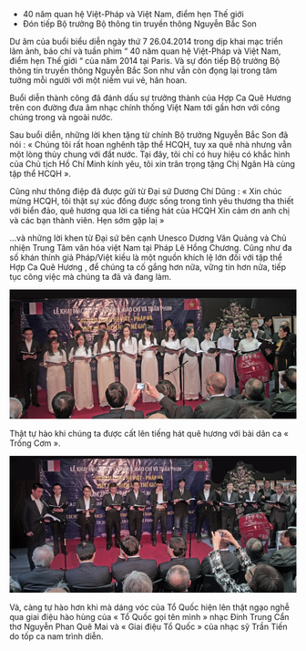 <!--
title: 2014-05-06 40 năm quan hệ Việt-Pháp và Việt Nam, điểm hẹn Thế giới tại Paris
author: Tich Ky
-->

 * 40 năm quan hệ Việt-Pháp và Việt Nam, điểm hẹn Thế giới 
 * Đón tiếp Bộ trưởng Bộ thông tin truyền thông Nguyễn Bắc Son 

Dư âm của buổi biểu diễn ngày thứ 7 26.04.2014 trong dịp khai mạc triển lãm ảnh, báo chí và tuần phim “ 40 năm quan hệ Việt-Pháp và Việt Nam, điểm hẹn Thế giới “ của năm 2014 tại Paris. Và sự đón tiếp Bộ trưởng Bộ thông tin truyền thông Nguyễn Bắc Son như vẫn còn đọng lại trong tâm tưởng mỗi người với một niềm vui vẻ, hân hoan.

Buổi diễn thành công đã đánh dấu sự trưởng thành của Hợp Ca Quê Hương trên con đường đưa âm nhạc chính thống Việt Nam tới gần hơn với công chúng trong và ngoài nước.

Sau buổi diễn, những lời khen tặng từ chính Bộ trưởng Nguyễn Bắc Son đã nói : « Chúng tôi rất hoan nghênh tập thể HCQH, tuy xa quê nhà nhưng vẫn một lòng thủy chung với đất nước. Tại đây, tôi chỉ có huy hiệu có khắc hình của Chủ tịch Hồ Chí Minh kính yêu, tôi xin trân trọng tặng Chị Ngân Hà cùng tập thể HCQH ».

Cũng như thông điệp đã được gửi từ Đại sứ Dương Chí Dũng : « Xin chúc mừng HCQH, tôi thật sự xúc đống được sống trong tình yêu thương tha thiết với biển đảo, quê hương qua lời ca tiếng hát của HCQH Xin cảm ơn anh chị và các bạn thành viên. Hẹn sớm gặp laị »

…và những lời khen từ Đại sứ bên cạnh Unesco Dương Văn Quảng và Chủ nhiện Trung Tâm văn hóa việt Nam tại Pháp Lê Hồng Chương. Cũng như đa số khán thính giả Pháp/Việt kiều là một nguồn khích lệ lớn đối với tập thể Hợp Ca Quê Hương , để chúng ta cố gắng hơn nữa, vững tin hơn nữa, tiếp tục công việc mà chúng ta đã và đang làm.

![](img_3292-ok-650_0.jpg)

Thật tự hào khi chúng ta được cất lên tiếng hát quê hương với bài dân ca « Trống Cơm ».

![](img_3304ok-650.jpg)

Và, càng tự hào hơn khi mà dáng vóc của Tổ Quốc hiện lên thật ngạo nghễ qua giai điệu hào hùng của « Tổ Quốc gọi tên mình » nhạc Đinh Trung Cẩn thơ Nguyễn Phan Quê Mai và « Giai điệu Tổ Quốc » của nhạc sỹ Trần Tiến do tốp ca nam trình diễn.
